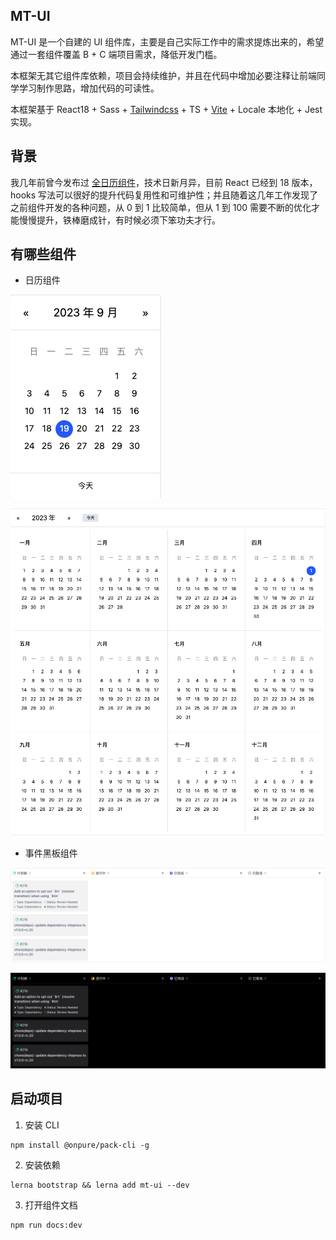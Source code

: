 ## MT-UI

MT-UI 是一个自建的 UI 组件库，主要是自己实际工作中的需求提炼出来的，希望通过一套组件覆盖 B + C 端项目需求，降低开发门槛。

本框架无其它组件库依赖，项目会持续维护，并且在代码中增加必要注释让前端同学学习制作思路，增加代码的可读性。

本框架基于 React18 + Sass + [Tailwindcss](https://tailwindcss.com/docs/letter-spacing#setting-the-letter-spacing) + TS + [Vite](https://cn.vitejs.dev/guide/using-plugins) + Locale 本地化 + Jest 实现。

## 背景

我几年前曾今发布过 [全日历组件](https://github.com/VagrantDaniel/RFCalendar)，技术日新月异，目前 React 已经到 18 版本，hooks 写法可以很好的提升代码复用性和可维护性；并且随着这几年工作发现了之前组件开发的各种问题，从 0 到 1 比较简单，但从 1 到 100 需要不断的优化才能慢慢提升，铁棒磨成针，有时候必须下笨功夫才行。

## 有哪些组件
- 日历组件  

![月日历](./packages/previews/zh/monthCalendar.png)

![年日历](./packages/previews/zh/fullYearCalendar.png)

- 事件黑板组件

![事件黑板](./packages/previews/zh/issueBoardLight.png)

![事件黑板](./packages/previews/zh/issueBoardDark.png)

## 启动项目

1. 安装 CLI
```
npm install @onpure/pack-cli -g
```

2. 安装依赖
```
lerna bootstrap && lerna add mt-ui --dev
```

3. 打开组件文档
```
npm run docs:dev
```
